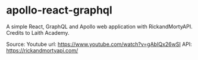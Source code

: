 # apollo-react-graphql
A simple React, GraphQL and Apollo web application with RickandMortyAPI.
Credits to Laith Academy.

Source:
Youtube url: https://www.youtube.com/watch?v=gAbIQx26wSI
API: https://rickandmortyapi.com/
